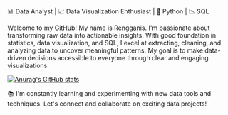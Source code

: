 📊 Data Analyst | 📈 Data Visualization Enthusiast | 🧮 Python | 📉 SQL

Welcome to my GitHub! 
My name is Rengganis. I'm passionate about transforming raw data into actionable insights. With good foundation in statistics, data visualization, and SQL, I excel at extracting, cleaning, and analyzing data to uncover meaningful patterns. My goal is to make data-driven decisions accessible to everyone through clear and engaging visualizations.

[![Anurag's GitHub stats](https://github-readme-stats.vercel.app/api?username=RengganisErnia)](https://github.com/anuraghazra/github-readme-stats)

📚 I'm constantly learning and experimenting with new data tools and techniques. Let's connect and collaborate on exciting data projects!


